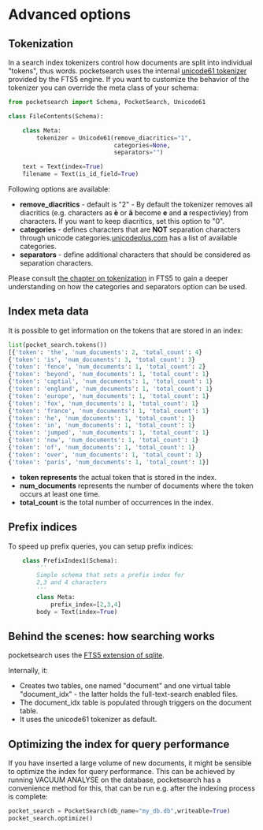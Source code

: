 # Advanced options

## Tokenization

In a search index tokenizers control how documents are split into individual "tokens", thus 
words. pocketsearch uses the internal [unicode61 tokenizer](https://www.sqlite.org/fts5.html#unicode61_tokenizer) provided by the FTS5 engine. 
If you want to customize the behavior of the tokenizer you can override the meta class 
of your schema:

```Python
from pocketsearch import Schema, PocketSearch, Unicode61

class FileContents(Schema):

    class Meta:
        tokenizer = Unicode61(remove_diacritics="1",
                              categories=None,
                              separators="")

    text = Text(index=True)
    filename = Text(is_id_field=True)
```

Following options are available:

* **remove_diacritics** - default is "2" - By default the tokenizer removes all diacritics (e.g. characters as **è** or **ä** become **e** and **a** respectivley) from characters. If you want to keep diacritics, set this option to "0".
* **categories** - defines characters that are **NOT** separation characters through unicode categories.[unicodeplus.com](https://unicodeplus.com/category) has a list of available categories.
* **separators** - define additional characters that should be considered as separation characters.

Please consult [the chapter on tokenization](https://www.sqlite.org/fts5.html#unicode61_tokenizer) in FTS5 to gain a deeper 
understanding on how the categories and separators option can be used.


## Index meta data

It is possible to get information on the tokens that are stored in an index:

```Python
list(pocket_search.tokens())
[{'token': 'the', 'num_documents': 2, 'total_count': 4}
{'token': 'is', 'num_documents': 3, 'total_count': 3}
{'token': 'fence', 'num_documents': 1, 'total_count': 2}
{'token': 'beyond', 'num_documents': 1, 'total_count': 1}
{'token': 'captial', 'num_documents': 1, 'total_count': 1}
{'token': 'england', 'num_documents': 1, 'total_count': 1}
{'token': 'europe', 'num_documents': 1, 'total_count': 1}
{'token': 'fox', 'num_documents': 1, 'total_count': 1}
{'token': 'france', 'num_documents': 1, 'total_count': 1}
{'token': 'he', 'num_documents': 1, 'total_count': 1}
{'token': 'in', 'num_documents': 1, 'total_count': 1}
{'token': 'jumped', 'num_documents': 1, 'total_count': 1}
{'token': 'now', 'num_documents': 1, 'total_count': 1}
{'token': 'of', 'num_documents': 1, 'total_count': 1}
{'token': 'over', 'num_documents': 1, 'total_count': 1}
{'token': 'paris', 'num_documents': 1, 'total_count': 1}]
```

* **token represents** the actual token that is stored in the index.
* **num_documents** represents the number of documents where the token occurs at least one time.
* **total_count** is the total number of occurrences in the index.

## Prefix indices

To speed up prefix queries, you can setup prefix indices:

```Python
    class PrefixIndex1(Schema):
        '''
        Simple schema that sets a prefix index for 
        2,3 and 4 characters
        '''
        class Meta:
            prefix_index=[2,3,4]
        body = Text(index=True)
```

## Behind the scenes: how searching works

pocketsearch uses the [FTS5 extension of sqlite](https://www.sqlite.org/fts5.html). 

Internally, it:

* Creates two tables, one named "document" and one virtual table "document_idx" - the latter holds the full-text-search enabled files.
* The document_idx table is populated through triggers on the document table. 
* It uses the unicode61 tokenizer as default.

## Optimizing the index for query performance
If you have inserted a large volume of new documents, it might be sensible 
to optimize the index for query performance. This can be achieved by 
running VACUUM ANALYSE on the database, pocketsearch has a convenience 
method for this, that can be run e.g. after the indexing process is 
complete:

```Python
pocket_search = PocketSearch(db_name="my_db.db",writeable=True)
pocket_search.optimize()
```


